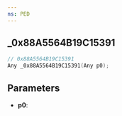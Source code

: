 ```yaml
---
ns: PED
---
```

## _0x88A5564B19C15391

```c
// 0x88A5564B19C15391
Any _0x88A5564B19C15391(Any p0);
```

## Parameters
* **p0**:
